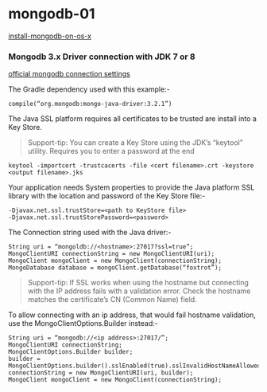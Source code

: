 # mongodb-01

[install-mongodb-on-os-x](https://docs.mongodb.org/manual/tutorial/install-mongodb-on-os-x/)

### Mongodb 3.x Driver connection with JDK 7 or 8

[official mongodb connection settings](https://mongodb.github.io/mongo-java-driver/3.0/driver/reference/connecting/connection-settings/)

The Gradle dependency used with this example:-
```
compile(“org.mongodb:mongo-java-driver:3.2.1”)
```
The Java SSL platform requires all certificates to be trusted are install into a Key Store.

>Support-tip: You can create a Key Store using the JDK’s “keytool” utility. Requires you to enter a password at the end

```
keytool -importcert -trustcacerts -file <cert filename>.crt -keystore <output filename>.jks
```
Your application needs System properties to provide the Java platform SSL library with the location and password of the Key Store file:-
```
-Djavax.net.ssl.trustStore=<path to KeyStore file>
-Djavax.net.ssl.trustStorePassword=<password>
```
The Connection string used with the Java driver:-
```
String uri = “mongoldb://<hostname>:27017?ssl=true”;
MongoClientURI connectionString = new MongoClientURI(uri);
MongoClient mongoClient = new MongoClient(connectionString);
MongoDatabase database = mongoClient.getDatabase(“foxtrot”);
```
>Support-tip: If SSL works when using the hostname but connecting with the IP address fails with a validation error. Check the hostname matches the certificate’s CN (Common Name) field.

To allow connecting with an ip address, that would fail hostname validation, use the MongoClientOptions.Builder instead:-
```
String uri = “mongodb://<ip address>:27017/”;
MongoClientURI connectionString;
MongoClientOptions.Builder builder;
builder = MongoClientOptions.builder().sslEnabled(true).sslInvalidHostNameAllowed(true);
connectionString = new MongoClientURI(uri, builder);
MongoClient mongoClient = new MongoClient(connectionString);
```
